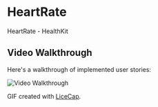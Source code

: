 # HeartRate
HeartRate - HealthKit

## Video Walkthrough 

Here's a walkthrough of implemented user stories:

<img src='https://i.imgur.com/nce1uUi.gif' title='Video Walkthrough' width='' alt='Video Walkthrough' />


GIF created with [LiceCap](http://www.cockos.com/licecap/).
